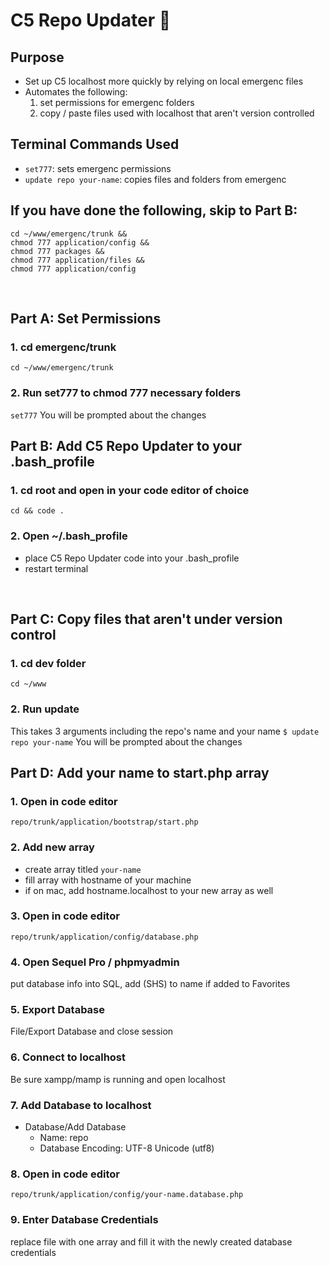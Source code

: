 # C5 Repo Updater 🚀


## Purpose
+ Set up C5 localhost more quickly by relying on local emergenc files
+ Automates the following:
    1. set permissions for emergenc folders
    2. copy / paste files used with localhost that aren't version controlled

## Terminal Commands Used
+ `set777`: sets emergenc permissions
+ `update repo your-name`: copies files and folders from emergenc

## If you have done the following, skip to Part B:
```
cd ~/www/emergenc/trunk &&
chmod 777 application/config &&
chmod 777 packages &&
chmod 777 application/files &&
chmod 777 application/config
```
<br >


## Part A: Set Permissions

### 1. cd emergenc/trunk
`cd ~/www/emergenc/trunk`

### 2. Run set777 to chmod 777 necessary folders
`set777`
You will be prompted about the changes
<br >


## Part B: Add C5 Repo Updater to your .bash_profile

### 1. cd root and open in your code editor of choice
`cd && code .`

### 2. Open ~/.bash_profile
+ place C5 Repo Updater code into your .bash_profile
+ restart terminal
<br >


## Part C: Copy files that aren't under version control

### 1. cd dev folder
`cd ~/www`

### 2. Run update
This takes 3 arguments including the repo's name and your name
`$ update repo your-name`
You will be prompted about the changes
<br >


## Part D: Add your name to start.php array
### 1. Open in code editor
`repo/trunk/application/bootstrap/start.php`

### 2. Add new array
+ create array titled `your-name`
+ fill array with hostname of your machine
+ if on mac, add hostname.localhost to your new array as well

### 3. Open in code editor
`repo/trunk/application/config/database.php`

### 4. Open Sequel Pro / phpmyadmin
put database info into SQL, add (SHS) to name if added to Favorites

### 5. Export Database
File/Export Database and close session

### 6. Connect to localhost
Be sure xampp/mamp is running and open localhost

### 7. Add Database to localhost
+ Database/Add Database
    - Name: repo
    - Database Encoding: UTF-8 Unicode (utf8)

### 8. Open in code editor
`repo/trunk/application/config/your-name.database.php`

### 9. Enter Database Credentials
replace file with one array and fill it with the newly created database credentials